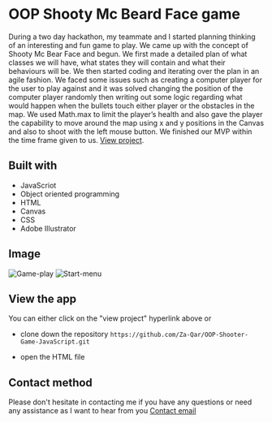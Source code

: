 # OOP Shooty Mc Beard Face game

During a two day hackathon, my teammate and I started planning thinking of an interesting and fun game to play. We came up with the concept of Shooty Mc Bear Face and begun. We first made a detailed plan of what classes we will have, what states they will contain and what their behaviours will be. We then started coding and iterating over the plan in an agile fashion. We faced some issues such as creating a computer player for the user to play against and it was solved changing the position of the computer player randomly then writing out some logic regarding what would happen when the bullets touch either player or the obstacles in the map. We used Math.max to limit the player’s health and also gave the player the capability to move around the map using x and y positions in the Canvas and also to shoot with the left mouse button. We finished our MVP within the time frame given to us. [View project](https://shooty-mc-beard-face.netlify.app).

## Built with

* JavaScriot
* Object oriented programming
* HTML
* Canvas
* CSS
* Adobe Illustrator

## Image
![Game-play](https://i.imgur.com/5JAzo9z.png)
![Start-menu](https://i.imgur.com/iP2TUJf.png)


## View the app

You can either click on the "view project" hyperlink above or 

* clone down the repository `https://github.com/Za-Qar/OOP-Shooter-Game-JavaScript.git`

* open the HTML file

## Contact method

Please don't hesitate in contacting me if you have any questions or need any assistance as I want to hear from you
[Contact email](mailto:za.qa@outlook.com?subject=[GitHub]%20OOP20%Game%20Shooty)
